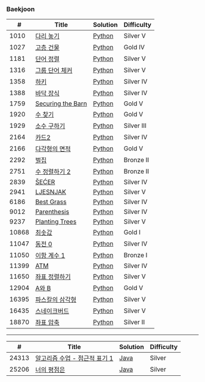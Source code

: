 ### Baekjoon

| #     | Title                                                     | Solution                                  | Difficulty |
| ----- | --------------------------------------------------------- | ----------------------------------------- | ---------- |
| 1010  | [다리 놓기](https://www.acmicpc.net/problem/1010)         | [Python](./python/1010-다리-놓기)         | Silver V   |
| 1027  | [고층 건물](https://www.acmicpc.net/problem/1027)         | [Python](./python/1027-고층-건물)         | Gold IV    |
| 1181  | [단어 정렬](https://www.acmicpc.net/problem/1181)         | [Python](./python/1181-단어-정렬)         | Silver V   |
| 1316  | [그룹 단어 체커](https://www.acmicpc.net/problem/1316)    | [Python](./python/1316-그룹-단어-체커)    | Silver V   |
| 1358  | [하키](https://www.acmicpc.net/problem/1358)              | [Python](./python/1358-하키)              | Silver IV  |
| 1388  | [바닥 장식](https://www.acmicpc.net/problem/1388)         | [Python](./python/1388-바닥-장식)         | Silver IV  |
| 1759  | [Securing the Barn](https://www.acmicpc.net/problem/1759) | [Python](./python/1759-Securing-the-Barn) | Gold V     |
| 1920  | [수 찾기](https://www.acmicpc.net/problem/1920)           | [Python](./python/1920-수-찾기)           | Gold V     |
| 1929  | [소수 구하기](https://www.acmicpc.net/problem/1929)       | [Python](./python/1929-소수-구하기)       | Silver III |
| 2164  | [카드2](https://www.acmicpc.net/problem/2164)             | [Python](./python/2164-카드2)             | Silver IV  |
| 2166  | [다각형의 면적](https://www.acmicpc.net/problem/2166)     | [Python](./python/2166-다각형의-면적)     | Gold V     |
| 2292  | [벌집](https://www.acmicpc.net/problem/2292)              | [Python](./python/2292-벌집)              | Bronze II  |
| 2751  | [수 정렬하기 2](https://www.acmicpc.net/problem/2292)     | [Python](./python/2751-수-정렬하기-2)     | Bronze II  |
| 2839  | [ŠEĆER](https://www.acmicpc.net/problem/2839)             | [Python](./python/2839-ŠEĆER)             | Silver IV  |
| 2941  | [LJESNJAK](https://www.acmicpc.net/problem/2941)          | [Python](./python/2941-LJESNJAK/)         | Silver V   |
| 6186  | [Best Grass](https://www.acmicpc.net/problem/6186)        | [Python](./python/6186-Best-Grass)        | Silver IV  |
| 9012  | [Parenthesis](https://www.acmicpc.net/problem/9012)       | [Python](./python/9012-Parenthesis)       | Silver IV  |
| 9237  | [Planting Trees](https://www.acmicpc.net/problem/9237)    | [Python](./python/9237-Planting-Trees)    | Silver V   |
| 10868 | [최솟값](https://www.acmicpc.net/problem/10868)           | [Python](./python/10868-최솟값)           | Gold I     |
| 11047 | [동전 0](https://www.acmicpc.net/problem/11047)           | [Python](./python/11047-동전-0/)          | Silver IV  |
| 11050 | [이항 계수 1](https://www.acmicpc.net/problem/11050)      | [Python](./python/11050-이항-계수-1/)     | Bronze I   |
| 11399 | [ATM](https://www.acmicpc.net/problem/11399)              | [Python](./python/11399-ATM/)             | Silver IV  |
| 11650 | [좌표 정렬하기](https://www.acmicpc.net/problem/11650)    | [Python](./python/11650-좌표-정렬하기/)   | Silver V   |
| 12904 | [A와 B](https://www.acmicpc.net/problem/12904)            | [Python](./python/12904-A와-B/)           | Gold V     |
| 16395 | [파스칼의 삼각형](https://www.acmicpc.net/problem/16395)  | [Python](./python/16395-파스칼의-삼각형/) | Silver V   |
| 16435 | [스네이크버드](https://www.acmicpc.net/problem/16435)     | [Python](./python/16435-스네이크버드/)    | Silver V   |
| 18870 | [좌표 압축](https://www.acmicpc.net/problem/18870)        | [Python](./python/18870-좌표-압축/)       | Silver II  |

---

| #     | Title                                                                  | Solution                                    | Difficulty |
| ----- | ---------------------------------------------------------------------- | ------------------------------------------- | ---------- |
| 24313 | [알고리즘 수업 - 점근적 표기 1](https://www.acmicpc.net/problem/24313) | [Java](./java/src/solutions/Main24313.java) | Silver     |
| 25206 | [너의 평점은](https://www.acmicpc.net/problem/25206)                   | [Java](./java/src/Main25206.java)           | Silver     |
